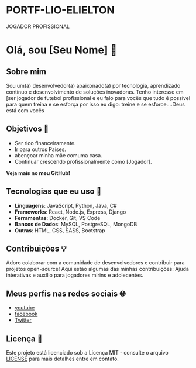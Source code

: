 # PORTF-LIO-ELIELTON
JOGADOR PROFISSIONAL

# Olá, sou [Seu Nome] 👋

## Sobre mim
Sou um(a) desenvolvedor(a) apaixonado(a) por tecnologia, aprendizado contínuo e desenvolvimento de soluções inovadoras. Tenho interesse em [ser jogador de futebol profissional e eu falo para vocẽs que tudo é possível para quem treina e se esforça por isso eu digo: treine e se esforce....Deus está com vocẽs 

## Objetivos 🚀
- Ser rico financeiramente.
- Ir para outros Países.
- abençoar minha mãe comuma casa.
- Continuar crescendo profissionalmente como [Jogador].


**Veja mais no meu GitHub!**

## Tecnologias que eu uso 🔧
- **Linguagens**: JavaScript, Python, Java, C#
- **Frameworks**: React, Node.js, Express, Django
- **Ferramentas**: Docker, Git, VS Code
- **Bancos de Dados**: MySQL, PostgreSQL, MongoDB
- **Outras**: HTML, CSS, SASS, Bootstrap

## Contribuições 💡
Adoro colaborar com a comunidade de desenvolvedores e contribuir para projetos open-source! Aqui estão algumas das minhas contribuições: Ajuda interativas e auxílio para jogadores mirins e adolecentes.


## Meus perfis nas redes sociais 🌐

- [youtube](https://github.com/seu-usuario)
- [facebook](https://www.linkedin.com/in/seu-usuario)
- [Twitter](https://twitter.com/seu-usuario)

## Licença 📜

Este projeto está licenciado sob a Licença MIT - consulte o arquivo [LICENSE](link-para-o-arquivo-de-licenca) para mais detalhes entre em contato.
